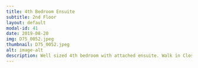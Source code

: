 ```yaml
---
title: 4th Bedroom Ensuite
subtitle: 2nd Floor
layout: default
modal-id: 41
date: 2019-08-20
img: D75_0052.jpeg
thumbnail: D75_0052.jpeg
alt: image-alt
description: Well sized 4th bedroom with attached ensuite. Walk in Closet.
---
```

